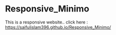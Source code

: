 # Responsive_Minimo
This is a responsive website..
click here : https://saifulislam396.github.io/Responsive_Minimo/
